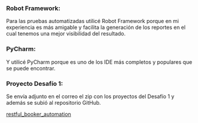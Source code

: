 ### Robot Framework:

Para las pruebas automatizadas utilicé Robot Framework porque en mi experiencia es más amigable y facilita la generación de los reportes en el cual tenemos una mejor visibilidad del resultado.

### PyCharm:

Y utilicé PyCharm porque es uno de los IDE más completos y populares que se puede encontrar.


### Proyecto Desafío 1:
Se envía adjunto en el correo el zip con los proyectos del Desafío 1 y además se subió al repositorio GitHub.

[restful_booker_automation](https://github.com/Phierina/restful_booker_automation.git)

